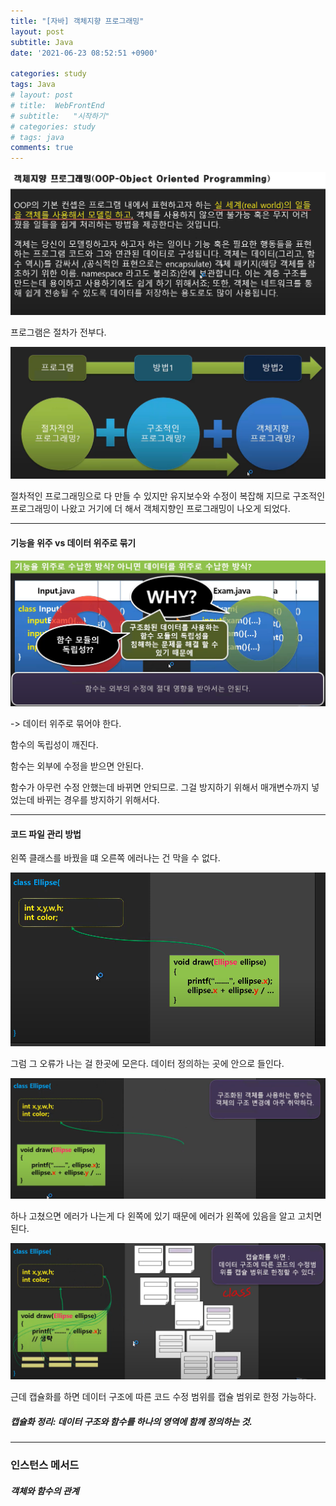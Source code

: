 ```yaml
---
title: "[자바] 객체지향 프로그래밍"
layout: post
subtitle: Java
date: '2021-06-23 08:52:51 +0900'

categories: study
tags: Java
# layout: post
# title:  WebFrontEnd
# subtitle:   "시작하기"
# categories: study
# tags: java
comments: true
---
```



![20210623_170717](/assets/20210623_170717.png)


프로그램은 절차가 전부다.

![20210623_170904](/assets/20210623_170904.png)

절차적인 프로그래밍으로 다 만들 수 있지만 유지보수와 수정이 복잡해 지므로 구조적인 프로그래밍이 나왔고 거기에 더 해서 객체지향인 프로그래밍이 나오게
되었다.


-------


#### 기능을 위주 vs 데이터 위주로 묶기

![20210623_171558](/assets/20210623_171558.png)


-> 데이터 위주로 묶어야 한다.

함수의 독립성이 깨진다.

함수는 외부에 수정을 받으면 안된다.


함수가 아무런 수정 안했는데 바뀌면 안되므로. 그걸 방지하기 위해서 매개변수까지 넣었는데 바뀌는 경우를 방지하기 위해서다.

--------

#### 코드 파일 관리 방법

왼쪽 클래스를 바꿨을 떄 오른쪽 에러나는 건 막을 수 없다.

![20210623_171918](/assets/20210623_171918.png)

그럼 그 오류가 나는 걸 한곳에 모은다. 데이터 정의하는 곳에 안으로 들인다.

![20210623_171929](/assets/20210623_171929.png)

하나 고쳤으면 에러가 나는게 다 왼쪽에 있기 때문에
에러가 왼쪽에 있음을 알고 고치면 된다.


![20210623_172147](/assets/20210623_172147.png)

근데 캡슐화를 하면 데이터 구조에 따른 코드 수정 범위를 캡슐 범위로 한정 가능하다.

##### 캡슐화 정리: 데이터 구조와 함수를 하나의 영역에 함께 정의하는 것.


--------

### 인스턴스 메서드




##### 객체와 함수의 관계
